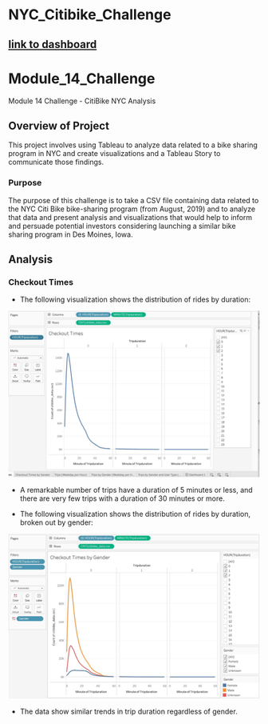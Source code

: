 # NYC_Citibike_Challenge

## [link to dashboard](https://public.tableau.com/app/profile/morris4358/viz/challenge14_16562756470680/Story1?publish=yes)

# Module_14_Challenge
Module 14 Challenge - CitiBike NYC Analysis

## Overview of Project
This project involves using Tableau to analyze data related to a bike sharing program in NYC and create visualizations and a Tableau Story to communicate those findings. 

### Purpose
The purpose of this challenge is to take a CSV file containing data related to the NYC Citi Bike bike-sharing program (from August, 2019) and to analyze that data and present analysis and visualizations that would help to inform and persuade potential investors considering launching a similar bike sharing program in Des Moines, Iowa. 

## Analysis

### Checkout Times

- The following visualization shows the distribution of rides by duration:

![Rides by Duration](https://github.com/morriscomia/NYC_Citibike_Challenge/blob/main/IMAGES/Checkout%20Times.jpeg)

- A remarkable number of trips have a duration of 5 minutes or less, and there are very few trips with a duration of 30 minutes or more.

- The following visualization shows the distribution of rides by duration, broken out by gender:

![Rides by Duration and Gender](https://github.com/morriscomia/NYC_Citibike_Challenge/blob/main/IMAGES/Checkout%20Times%20by%20Gender.jpeg)

- The data show similar trends in trip duration regardless of gender.

